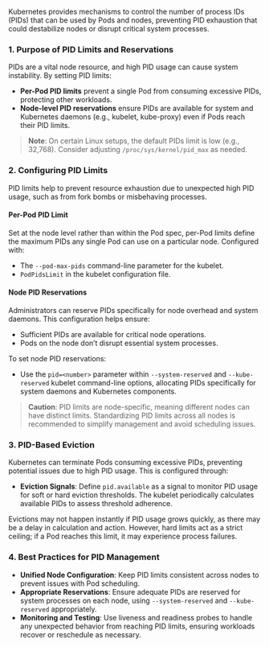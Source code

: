
Kubernetes provides mechanisms to control the number of process IDs (PIDs) that can be used by Pods and nodes, preventing PID exhaustion that could destabilize nodes or disrupt critical system processes.

### 1. **Purpose of PID Limits and Reservations**

PIDs are a vital node resource, and high PID usage can cause system instability. By setting PID limits:
- **Per-Pod PID limits** prevent a single Pod from consuming excessive PIDs, protecting other workloads.
- **Node-level PID reservations** ensure PIDs are available for system and Kubernetes daemons (e.g., kubelet, kube-proxy) even if Pods reach their PID limits.

> **Note**: On certain Linux setups, the default PIDs limit is low (e.g., 32,768). Consider adjusting `/proc/sys/kernel/pid_max` as needed.


### 2. **Configuring PID Limits**

PID limits help to prevent resource exhaustion due to unexpected high PID usage, such as from fork bombs or misbehaving processes.

#### **Per-Pod PID Limit**
Set at the node level rather than within the Pod spec, per-Pod limits define the maximum PIDs any single Pod can use on a particular node. Configured with:
- The `--pod-max-pids` command-line parameter for the kubelet.
- `PodPidsLimit` in the kubelet configuration file.

#### **Node PID Reservations**
Administrators can reserve PIDs specifically for node overhead and system daemons. This configuration helps ensure:
- Sufficient PIDs are available for critical node operations.
- Pods on the node don’t disrupt essential system processes.

To set node PID reservations:
- Use the `pid=<number>` parameter within `--system-reserved` and `--kube-reserved` kubelet command-line options, allocating PIDs specifically for system daemons and Kubernetes components.

> **Caution**: PID limits are node-specific, meaning different nodes can have distinct limits. Standardizing PID limits across all nodes is recommended to simplify management and avoid scheduling issues.


### 3. **PID-Based Eviction**

Kubernetes can terminate Pods consuming excessive PIDs, preventing potential issues due to high PID usage. This is configured through:
- **Eviction Signals**: Define `pid.available` as a signal to monitor PID usage for soft or hard eviction thresholds. The kubelet periodically calculates available PIDs to assess threshold adherence.
  
Evictions may not happen instantly if PID usage grows quickly, as there may be a delay in calculation and action. However, hard limits act as a strict ceiling; if a Pod reaches this limit, it may experience process failures.


### 4. **Best Practices for PID Management**

- **Unified Node Configuration**: Keep PID limits consistent across nodes to prevent issues with Pod scheduling.
- **Appropriate Reservations**: Ensure adequate PIDs are reserved for system processes on each node, using `--system-reserved` and `--kube-reserved` appropriately.
- **Monitoring and Testing**: Use liveness and readiness probes to handle any unexpected behavior from reaching PID limits, ensuring workloads recover or reschedule as necessary.